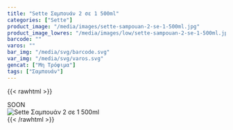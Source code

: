 ```yaml
---
title: "Sette Σαμπουάν 2 σε 1 500ml"
categories: ["Sette"]
product_image: "/media/images/sette-sampouan-2-se-1-500ml.jpg"
product_image_lowres: "/media/images/low/sette-sampouan-2-se-1-500ml.jpg"
barcode: ""
varos: ""
bar_img: "/media/svg/barcode.svg"
var_img: "/media/svg/varos.svg"
gencat: ["Μη Τρόφιμα"]
tags: ["Σαμπουάν"]
---
```

{{< rawhtml >}}

<div class="sload431"><div class="product">SOON<br><div class="pimg"><img alt="Sette Σαμπουάν 2 σε 1 500ml" title="Sette Σαμπουάν 2 σε 1 500ml" src="/media/images/sette-sampouan-2-se-1-500ml.jpg"></div></div></div>
{{< /rawhtml >}}


